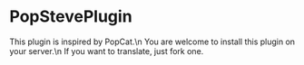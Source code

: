 # PopStevePlugin

This plugin is inspired by PopCat.\n
You are welcome to install this plugin on your server.\n
If you want to translate, just fork one.
